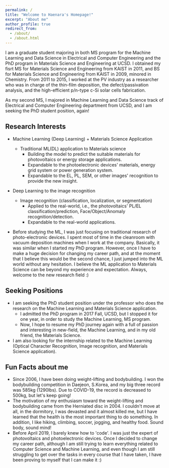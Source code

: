 ```yaml
---
permalink: /
title: "Welcome to Haenara's Homepage!"
excerpt: "About me"
author_profile: true
redirect_from: 
  - /about/
  - /about.html
---
```


I am a graduate student majoring in both MS program for the Machine Learning and Data Science in Electrical and Computer Engineering and the PhD program in Materials Science and Engineering at UCSD. I obtained my fisrt MS for Materials Science and Engineering from KAIST in 2011, and BS for Materials Science and Engineering from KAIST in 2009, minored in Chemistry. From 2011 to 2015, I worked at the PV industry as a researcher who was in charge of the thin-film deposition, the defect/passivation analysis, and the high-efficient p/n-type c-Si solar cells fabrication.

As my second MS, I majored in Machine Learning and Data Science track of Electrical and Computer Engineering department from UCSD, and I am seeking the PhD student position, again!

Research Interests
------
* Machine Learning (Deep Learning) + Materials Science Application
  * Traditional ML(DL) application to Materials science
    * Building the model to predict the suitable materials for photovoltaics or energy storage applications. 
    * Expandable to the photoelectronic devices' materials, energy grid system or power generation system.
    * Expandable to the EL, PL, SEM, or other images' recognition to provide the new insight.
* Deep Learning to the image recognition
  * Image recognition (classification, localization, or segmentation)
    * Applied to the real-world, i.e., the photovoltaics' PL/EL classification/prediction, Face/Object/Anomaly recognition/detection.
    * Expandable to the real-world applications.

* Before studying the ML, I was just focusing on traditional research of photo-electronic devices. I spent most of time in the cleanroom with vacuum deposition machines when I work at the company. Basically, it was similar when I started my PhD program. However, once I have to make a huge decision for changing my career path, and at the moment that I believe this would be the second chance, I just jumped into the ML world without any hesitation. I believe the ML application to Materials Science can be beyond my experience and expectation. Always, welcome to the new research field :)

Seeking Positions
------
* I am seeking the PhD student position under the professor who does the research on the Machine Learning and Materials Science application.
  * I admitted the PhD program in 2017 Fall, UCSD, but I stopped it for one year, in order to study the Machine Learning, MS program. 
  * Now, I hope to resume my PhD journey again with a full of passion and interesting in new-field, the Machine Learning, and in my old friend, the Materials Science.
* I am also looking for the internship related to the Machine Learning (Optical Character Recognition, Image recognition, and Materials Science application). 

Fun Facts about me
------
* Since 2006, I have been doing weight-lifting and bodybuilding. I won the bodybuilding competition in Daejeon, S.Korea, and my big three record was 585kg (1290lbs). Due to COVID-19, the record is decreased to 500kg, but let's keep going!
* The motivation of my enthusiasm toward the weight-lifting and bodybuilding came from the Herniated disc in 2004. I couldn't move at all, in the dormitory, I was devasted and it almost killed me, but I have learned that the health is the most important thing to do something. In addition, I like hiking, climbing, soccer, jogging, and healthy food. Sound body, sound mind!
* Before April 2019, I barely knew how to 'code'. I was just the expert of photovoltaics and photoelectronic devices. Once I decided to change my career path, although I am still trying to learn everything related to Computer Science and Machine Learning, and even though I am still struggling to get over the tasks in every course that I have taken, I have been proving to myself that I can make it :) 
